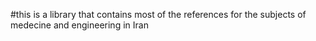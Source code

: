 #this is a library that contains most of the references for the subjects of medecine and engineering in Iran
